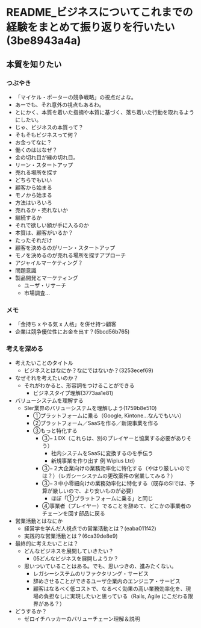 # README_ビジネスについてこれまでの経験をまとめて振り返りを行いたい(3be8943a4a)

## 本質を知りたい
### つぶやき
- 「マイケル・ポーターの競争戦略」の視点だよな。
- あーでも、それ意外の視点もあるわ。
- とにかく、本質を着いた指摘や本質に基づく、落ち着いた行動を取れるようにしたい。
- じゃ、ビジネスの本質って？
- そもそもビジネスって何？
- お金ってなに？
- 働くのははなぜ？
- 金の切れ目が縁の切れ目。
- リーン・スタートアップ
- 売れる場所を探す
- どちらでもいい
- 顧客から始まる
- モノから始まる
- 方法はいろいろ
- 売れるか・売れないか
- 継続するか
- それで欲しい額が手に入るのか
- 本質は、顧客がいるか？
- たったそれだけ
- 顧客を決めるのがリーン・スタートアップ
- モノを決めるのが売れる場所を探すアプローチ
- アジャイルマーケティング？
- 問題意識
- 製品開発とマーケティング
  - ユーザ・リサーチ
  - 市場調査...

### メモ
- 「金持ち x やる気 x 人格」を併せ持つ顧客
- 企業は競争優位性にお金を出す？(5bcd56b765)

### 考えを深める
- 考えたいことのタイトル
  - ビジネスとはなにか？なにではないか？(3253ecef69)
- なぜそれを考えたいのか？
  - それがわかると、形容詞をつけることができる
    - ビジネスタイプ理解(3773aa1e81)
- バリューシステムを理解する
  - SIer業界のバリューシステムを理解しよう(1759b8e510)
    - ①プラットフォームに乗る（Google, Kintone…なんでもいい）
    - ②プラットフォーム／SaaSを作る／新規事業を作る
    - ③もっと特化する
      - ③−１DX（これらは、別のプレイヤーと協業する必要がありそう）
        - 社内システムをSaaSに変換するのを手伝う
        - 新規事業を作り出す 例 Wiplus Ltd）
      - ③−２大企業向けの業務効率化に特化する（やはり厳しいのでは？）（レガシーシステムの更改案件の営業してみる？）
      - ③−３中小零細向けの業務効率化に特化する（既存のSIでは、予算が厳しいので、より安いものが必要）
        - ほぼ「①プラットフォームに乗る」と同じ
      - ④事業者（プレイヤー）でることを辞めて、どこかの事業者のチェーンを回す部品に戻る
- 営業活動とはなにか
  - 経営学を学んだ人視点での営業活動とは？(eaba011f42)
  - 実践的な営業活動とは？(6ca39de8e9)
- 最終的に考えたいことは？
  - どんなビジネスを展開していきたい？
    - 05どんなビジネスを展開しようか？
  - 思いついていることはある。でも、思いつきの、進みたくない。
    - レガシーシステムのリファクタリング・サービス
    - 辞めさせることができるユーザ企業内のエンジニア・サービス
    - 顧客はなるべく低コストで、なるべく効果の高い業務効率化を、現場の負担なしに実現したいと思っている（Rails, Agile にこだわる限界がある？）
- どうするか？
  - ゼロイチハッカーのバリューチェーン理解＆説明




